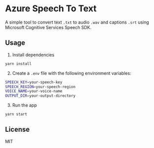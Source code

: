 # Azure Speech To Text

A simple tool to convert text `.txt` to audio `.wav` and captions `.srt` using Microsoft Cognitive Services Speech SDK.

## Usage

1. Install dependencies

```bash
yarn install
```

2. Create a `.env` file with the following environment variables:

```bash
SPEECH_KEY=your-speech-key
SPEECH_REGION=your-speech-region
VOICE_NAME=your-voice-name
OUTPUT_DIR=your-output-directory
```

3. Run the app

```bash
yarn start
```

## License

MIT
